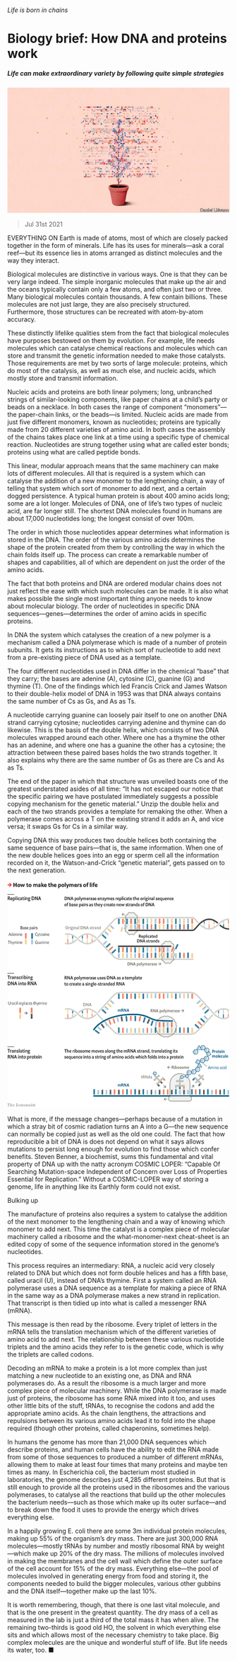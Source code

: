###### Life is born in chains

# Biology brief: How DNA and proteins work 

##### Life can make extraordinary variety by following quite simple strategies 

![image](images/20210731_SBD001_1.jpg) 

> Jul 31st 2021 

EVERYTHING ON Earth is made of atoms, most of which are closely packed together in the form of minerals. Life has its uses for minerals—ask a coral reef—but its essence lies in atoms arranged as distinct molecules and the way they interact.


Biological molecules are distinctive in various ways. One is that they can be very large indeed. The simple inorganic molecules that make up the air and the oceans typically contain only a few atoms, and often just two or three. Many biological molecules contain thousands. A few contain billions. These molecules are not just large, they are also precisely structured. Furthermore, those structures can be recreated with atom-by-atom accuracy.

These distinctly lifelike qualities stem from the fact that biological molecules have purposes bestowed on them by evolution. For example, life needs molecules which can catalyse chemical reactions and molecules which can store and transmit the genetic information needed to make those catalysts. Those requirements are met by two sorts of large molecule: proteins, which do most of the catalysis, as well as much else, and nucleic acids, which mostly store and transmit information.

Nucleic acids and proteins are both linear polymers; long, unbranched strings of similar-looking components, like paper chains at a child’s party or beads on a necklace. In both cases the range of component “monomers”—the paper-chain links, or the beads—is limited. Nucleic acids are made from just five different monomers, known as nucleotides; proteins are typically made from 20 different varieties of amino acid. In both cases the assembly of the chains takes place one link at a time using a specific type of chemical reaction. Nucleotides are strung together using what are called ester bonds; proteins using what are called peptide bonds.

This linear, modular approach means that the same machinery can make lots of different molecules. All that is required is a system which can catalyse the addition of a new monomer to the lengthening chain, a way of telling that system which sort of monomer to add next, and a certain dogged persistence. A typical human protein is about 400 amino acids long; some are a lot longer. Molecules of DNA, one of life’s two types of nucleic acid, are far longer still. The shortest DNA molecules found in humans are about 17,000 nucleotides long; the longest consist of over 100m.

The order in which those nucleotides appear determines what information is stored in the DNA. The order of the various amino acids determines the shape of the protein created from them by controlling the way in which the chain folds itself up. The process can create a remarkable number of shapes and capabilities, all of which are dependent on just the order of the amino acids.

The fact that both proteins and DNA are ordered modular chains does not just reflect the ease with which such molecules can be made. It is also what makes possible the single most important thing anyone needs to know about molecular biology. The order of nucleotides in specific DNA sequences—genes—determines the order of amino acids in specific proteins.

In DNA the system which catalyses the creation of a new polymer is a mechanism called a DNA polymerase which is made of a number of protein subunits. It gets its instructions as to which sort of nucleotide to add next from a pre-existing piece of DNA used as a template.

The four different nucleotides used in DNA differ in the chemical “base” that they carry; the bases are adenine (A), cytosine (C), guanine (G) and thymine (T). One of the findings which led Francis Crick and James Watson to their double-helix model of DNA in 1953 was that DNA always contains the same number of Cs as Gs, and As as Ts.

A nucleotide carrying guanine can loosely pair itself to one on another DNA strand carrying cytosine; nucleotides carrying adenine and thymine can do likewise. This is the basis of the double helix, which consists of two DNA molecules wrapped around each other. Where one has a thymine the other has an adenine, and where one has a guanine the other has a cytosine; the attraction between these paired bases holds the two strands together. It also explains why there are the same number of Gs as there are Cs and As as Ts.

The end of the paper in which that structure was unveiled boasts one of the greatest understated asides of all time: “It has not escaped our notice that the specific pairing we have postulated immediately suggests a possible copying mechanism for the genetic material.” Unzip the double helix and each of the two strands provides a template for remaking the other. When a polymerase comes across a T on the existing strand it adds an A, and vice versa; it swaps Gs for Cs in a similar way.

Copying DNA this way produces two double helices both containing the same sequence of base pairs—that is, the same information. When one of the new double helices goes into an egg or sperm cell all the information recorded on it, the Watson-and-Crick “genetic material”, gets passed on to the next generation.

![image](images/20210731_SBC001_0.png) 


What is more, if the message changes—perhaps because of a mutation in which a stray bit of cosmic radiation turns an A into a G—the new sequence can normally be copied just as well as the old one could. The fact that how reproducible a bit of DNA is does not depend on what it says allows mutations to persist long enough for evolution to find those which confer benefits. Steven Benner, a biochemist, sums this fundamental and vital property of DNA up with the natty acronym COSMIC LOPER: “Capable Of Searching Mutation-space Independent of Concern over Loss of Properties Essential for Replication.” Without a COSMIC-LOPER way of storing a genome, life in anything like its Earthly form could not exist.

Bulking up

The manufacture of proteins also requires a system to catalyse the addition of the next monomer to the lengthening chain and a way of knowing which monomer to add next. This time the catalyst is a complex piece of molecular machinery called a ribosome and the what-monomer-next cheat-sheet is an edited copy of some of the sequence information stored in the genome’s nucleotides.

This process requires an intermediary: RNA, a nucleic acid very closely related to DNA but which does not form double helices and has a fifth base, called uracil (U), instead of DNA’s thymine. First a system called an RNA polymerase uses a DNA sequence as a template for making a piece of RNA in the same way as a DNA polymerase makes a new strand in replication. That transcript is then tidied up into what is called a messenger RNA (mRNA).

This message is then read by the ribosome. Every triplet of letters in the mRNA tells the translation mechanism which of the different varieties of amino acid to add next. The relationship between these various nucleotide triplets and the amino acids they refer to is the genetic code, which is why the triplets are called codons.

Decoding an mRNA to make a protein is a lot more complex than just matching a new nucleotide to an existing one, as DNA and RNA polymerases do. As a result the ribosome is a much larger and more complex piece of molecular machinery. While the DNA polymerase is made just of proteins, the ribosome has some RNA mixed into it too, and uses other little bits of the stuff, tRNAs, to recognise the codons and add the appropriate amino acids. As the chain lengthens, the attractions and repulsions between its various amino acids lead it to fold into the shape required (though other proteins, called chaperonins, sometimes help).

In humans the genome has more than 21,000 DNA sequences which describe proteins, and human cells have the ability to edit the RNA made from some of those sequences to produced a number of different mRNAs, allowing them to make at least four times that many proteins and maybe ten times as many. In Escherichia coli, the bacterium most studied in laboratories, the genome describes just 4,285 different proteins. But that is still enough to provide all the proteins used in the ribosomes and the various polymerases, to catalyse all the reactions that build up the other molecules the bacterium needs—such as those which make up its outer surface—and to break down the food it uses to provide the energy which drives everything else.

In a happily growing E. coli there are some 3m individual protein molecules, making up 55% of the organism’s dry mass. There are just 300,000 RNA molecules—mostly tRNAs by number and mostly ribosomal RNA by weight—which make up 20% of the dry mass. The millions of molecules involved in making the membranes and the cell wall which define the outer surface of the cell account for 15% of the dry mass. Everything else—the pool of molecules involved in generating energy from food and storing it, the components needed to build the bigger molecules, various other gubbins and the DNA itself—together make up the last 10%.

It is worth remembering, though, that there is one last vital molecule, and that is the one present in the greatest quantity. The dry mass of a cell as measured in the lab is just a third of the total mass it has when alive. The remaining two-thirds is good old HO, the solvent in which everything else sits and which allows most of the necessary chemistry to take place. Big complex molecules are the unique and wonderful stuff of life. But life needs its water, too. ■

